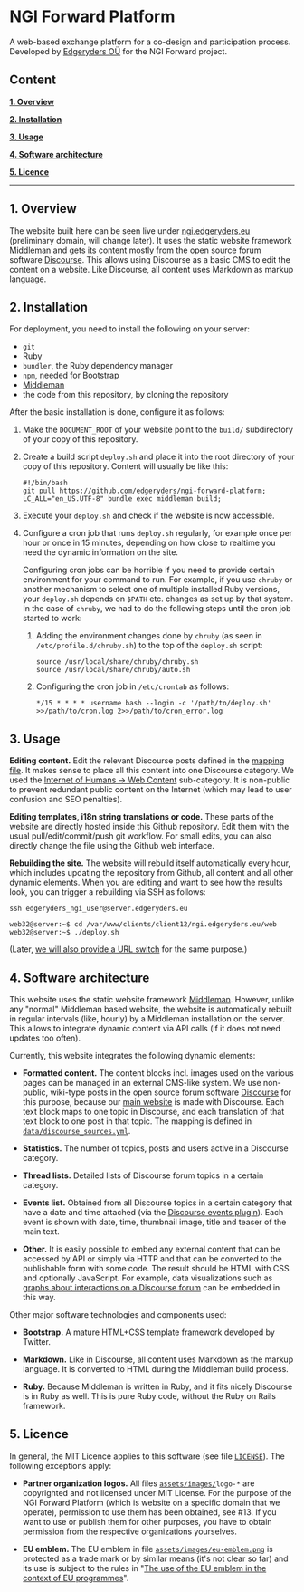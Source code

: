 # NGI Forward Platform

A web-based exchange platform for a co-design and participation process. Developed by [Edgeryders OÜ](https://edgeryders.eu/t/6640) for the NGI Forward project.


## Content

[**1. Overview**](#1-overview)

[**2. Installation**](#2-installation)

[**3. Usage**](#3-usage)

[**4. Software architecture**](#4-software-architecture)

[**5. Licence**](#5-licence)

------


## 1. Overview

The website built here can be seen live under [ngi.edgeryders.eu](https://ngi.edgeryders.eu/) (preliminary domain, will change later). It uses the static website framework [Middleman](https://middlemanapp.com/) and gets its content mostly from the open source forum software [Discourse](https://www.discourse.org/). This allows using Discourse as a basic CMS to edit the content on a website. Like Discourse, all content uses Markdown as markup language.


## 2. Installation

For deployment, you need to install the following on your server:

* `git`
* Ruby
* `bundler`, the Ruby dependency manager
* `npm`, needed for Bootstrap
* [Middleman](https://middlemanapp.com/)
* the code from this repository, by cloning the repository

After the basic installation is done, configure it as follows:

1. Make the `DOCUMENT_ROOT` of your website point to the `build/` subdirectory of your copy of this repository.

2. Create a build script `deploy.sh` and place it into the root directory of your copy of this repository. Content will usually be like this:

    ```
    #!/bin/bash
    git pull https://github.com/edgeryders/ngi-forward-platform;
    LC_ALL="en_US.UTF-8" bundle exec middleman build;
    ```

3. Execute your `deploy.sh` and check if the website is now accessible.

4. Configure a cron job that runs `deploy.sh` regularly, for example once per hour or once in 15 minutes, depending on how close to realtime you need the dynamic information on the site.

    Configuring cron jobs can be horrible if you need to provide certain environment for your command to run. For example, if you use `chruby` or another mechanism to select one of multiple installed Ruby versions, your `deploy.sh` depends on `$PATH` etc. changes as set up by that system. In the case of `chruby`, we had to do the following steps until the cron job started to work:
    
    1. Adding the environment changes done by `chruby` (as seen in `/etc/profile.d/chruby.sh`) to the top of the `deploy.sh` script:
    
           source /usr/local/share/chruby/chruby.sh
           source /usr/local/share/chruby/auto.sh
    
    2. Configuring the cron job in `/etc/crontab` as follows:
    
           */15 * * * * username bash --login -c '/path/to/deploy.sh' >>/path/to/cron.log 2>>/path/to/cron_error.log


## 3. Usage

**Editing content.** Edit the relevant Discourse posts defined in the [mapping file](https://github.com/edgeryders/ngi-forward-platform/blob/master/data/discourse_sources.yml). It makes sense to place all this content into one Discourse category. We used the [Internet of Humans → Web Content](https://edgeryders.eu/c/ioh/web-content) sub-category. It is non-public to prevent redundant public content on the Internet (which may lead to user confusion and SEO penalties).

**Editing templates, i18n string translations or code.** These parts of the website are directly hosted inside this Github repository. Edit them with the usual pull/edit/commit/push git workflow. For small edits, you can also directly change the file using the Github web interface.

**Rebuilding the site.** The website will rebuild itself automatically every hour, which includes updating the repository from Github, all content and all other dynamic elements. When you are editing and want to see how the results look, you can trigger a rebuilding via SSH as follows:

```
ssh edgeryders_ngi_user@server.edgeryders.eu

web32@server:~$ cd /var/www/clients/client12/ngi.edgeryders.eu/web
web32@server:~$ ./deploy.sh
```

(Later, [we will also provide a URL switch](https://github.com/edgeryders/ngi-forward-platform/issues/38) for the same purpose.)


## 4. Software architecture

This website uses the static website framework [Middleman](https://middlemanapp.com/). However, unlike any "normal" Middleman based website, the website is automatically rebuilt in regular intervals (like, hourly) by a Middleman installation on the server. This allows to integrate dynamic content via API calls (if it does not need updates too often).

Currently, this website integrates the following dynamic elements:

* **Formatted content.** The content blocks incl. images used on the various pages can be managed in an external CMS-like system. We use non-public, wiki-type posts in the open source forum software [Discourse](https://www.discourse.org/) for this purpose, because our [main website](https://edgeryders.eu/) is made with Discourse. Each text block maps to one topic in Discourse, and each translation of that text block to one post in that topic. The mapping is defined in [`data/discourse_sources.yml`](https://github.com/edgeryders/ngi-forward-platform/blob/master/data/discourse_sources.yml).

* **Statistics.** The number of topics, posts and users active in a Discourse category.

* **Thread lists.** Detailed lists of Discourse forum topics in a certain category.

* **Events list.** Obtained from all Discourse topics in a certain category that have a date and time attached (via the [Discourse events plugin](https://meta.discourse.org/t/69776)). Each event is shown with date, time, thumbnail image, title and teaser of the main text.

* **Other.** It is easily possible to embed any external content that can be accessed by API or simply via HTTP and that can be converted to the publishable form with some code. The result should be HTML with CSS and optionally JavaScript. For example, data visualizations such as [graphs about interactions on a Discourse forum](https://edgeryders.eu/t/10113) can be embedded in this way.

Other major software technologies and components used:

* **Bootstrap.** A mature HTML+CSS template framework developed by Twitter.

* **Markdown.** Like in Discourse, all content uses Markdown as the markup language. It is converted to HTML during the Middleman build process.

* **Ruby.** Because Middleman is written in Ruby, and it fits nicely Discourse is in Ruby as well. This is pure Ruby code, without the Ruby on Rails framework.


## 5. Licence

In general, the MIT Licence applies to this software (see file [`LICENSE`](https://github.com/edgeryders/ngi-forward-platform/blob/master/LICENSE)). The following exceptions apply:

* **Partner organization logos.** All files [`assets/images/`](https://github.com/edgeryders/ngi-forward-platform/tree/master/assets/images)`logo-*` are copyrighted and not licensed under MIT License. For the purpose of the NGI Forward Platform (which is website on a specific domain that we operate), permission to use them has been obtained, see #13. If you want to use or publish them for other purposes, you have to obtain permission from the respective organizations yourselves.

* **EU emblem.** The EU emblem in file [`assets/images/eu-emblem.png`](https://github.com/edgeryders/ngi-forward-platform/blob/master/assets/images/eu-emblem.png) is protected as a trade mark or by similar means (it's not clear so far) and its use is subject to the rules in "[The use of the EU emblem in the context of EU programmes](https://ec.europa.eu/info/sites/info/files/use-emblem_en.pdf)".


